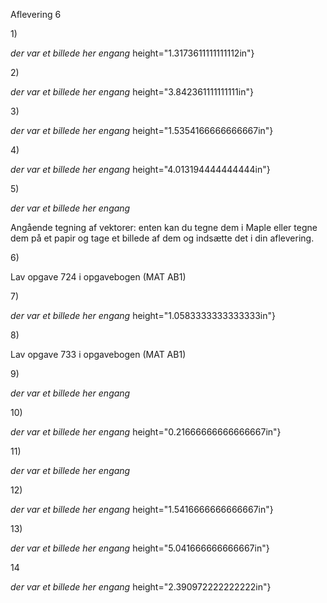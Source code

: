 Aflevering 6

1\)

*der var et billede her engang*
height="1.3173611111111112in"}

2\)

*der var et billede her engang*
height="3.842361111111111in"}

3\)

*der var et billede her engang*
height="1.5354166666666667in"}

4\)

*der var et billede her engang*
height="4.013194444444444in"}

5\)

*der var et billede her engang*

Angående tegning af vektorer: enten kan du tegne dem i Maple eller tegne
dem på et papir og tage et billede af dem og indsætte det i din
aflevering.

6\)

Lav opgave 724 i opgavebogen (MAT AB1)

7\)

*der var et billede her engang*
height="1.0583333333333333in"}

8\)

Lav opgave 733 i opgavebogen (MAT AB1)

9\)

*der var et billede her engang*

10\)

*der var et billede her engang*
height="0.21666666666666667in"}

11\)

*der var et billede her engang*

12\)

*der var et billede her engang*
height="1.5416666666666667in"}

13\)

*der var et billede her engang*
height="5.041666666666667in"}

14

*der var et billede her engang*
height="2.390972222222222in"}
